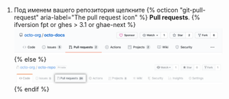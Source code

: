 1. Под именем вашего репозитория щелкните
{% octicon "git-pull-request" aria-label="The pull request icon" %} **Pull requests**.
    {% ifversion fpt or ghes > 3.1 or ghae-next %}
    ![Issues and pull requests tab selection](/assets/images/help/repository/repo-tabs-pull-requests.png){% else %}
 ![Issues tab](/assets/images/enterprise/3.1/help/repository/repo-tabs-pull-requests.png){% endif %}
